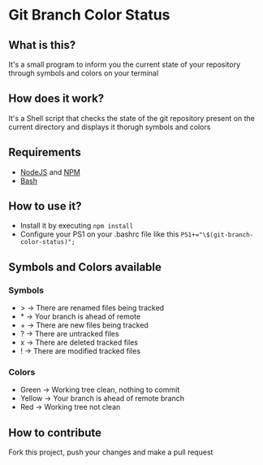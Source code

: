 # Git Branch Color Status

## What is this?

It's a small program to inform you the current state of your repository through symbols and colors on your terminal

## How does it work?

It's a Shell script that checks the state of the git repository present on the current directory and displays it thorugh symbols and colors

## Requirements

- [NodeJS](https://nodejs.org) and [NPM](https://www.npmjs.com/)
- [Bash](https://www.gnu.org/software/bash/)

## How to use it?

- Install it by executing `npm install`
- Configure your PS1 on your .bashrc file like this `PS1+="\$(git-branch-color-status)";`

## Symbols and Colors available

### Symbols

- \> -> There are renamed files being tracked
- \* -> Your branch is ahead of remote
- \+ -> There are new files being tracked
- ? -> There are untracked files
- x -> There are deleted tracked files
- ! -> There are modified tracked files

### Colors

- Green -> Working tree clean, nothing to commit
- Yellow -> Your branch is ahead of remote branch
- Red -> Working tree not clean

## How to contribute

Fork this project, push your changes and make a pull request
